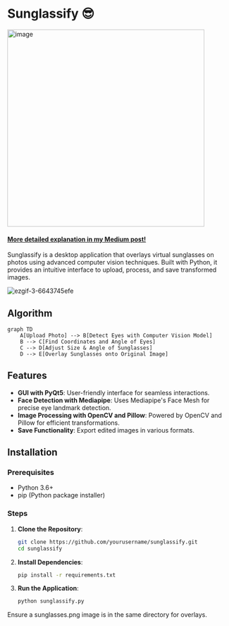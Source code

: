 # Sunglassify 😎
<img width="447" alt="image" src="https://github.com/user-attachments/assets/d867f308-95da-4049-a1a4-27f76b8c2914">

#### [More detailed explanation in my Medium post!](https://medium.com/@ddanakim0304/how-i-used-pyqt-and-computer-vision-to-add-swag-to-photos-84e2e617755a)

Sunglassify is a desktop application that overlays virtual sunglasses on photos using advanced computer vision techniques. Built with Python, it provides an intuitive interface to upload, process, and save transformed images.










![ezgif-3-6643745efe](https://github.com/user-attachments/assets/4ffb5ea6-abf8-47c8-bdb8-72d0ab19023f)


## Algorithm
```mermaid
graph TD
    A[Upload Photo] --> B[Detect Eyes with Computer Vision Model]
    B --> C[Find Coordinates and Angle of Eyes]
    C --> D[Adjust Size & Angle of Sunglasses]
    D --> E[Overlay Sunglasses onto Original Image]
```


## Features

- **GUI with PyQt5**: User-friendly interface for seamless interactions.
- **Face Detection with Mediapipe**: Uses Mediapipe's Face Mesh for precise eye landmark detection.
- **Image Processing with OpenCV and Pillow**: Powered by OpenCV and Pillow for efficient transformations.
- **Save Functionality**: Export edited images in various formats.

## Installation

### Prerequisites

- Python 3.6+  
- pip (Python package installer)

### Steps

1. **Clone the Repository**:
   ```bash
   git clone https://github.com/yourusername/sunglassify.git
   cd sunglassify

2. **Install Dependencies**:
   ```bash
   pip install -r requirements.txt

3. **Run the Application**:
   ```bash
   python sunglassify.py
Ensure a sunglasses.png image is in the same directory for overlays.
